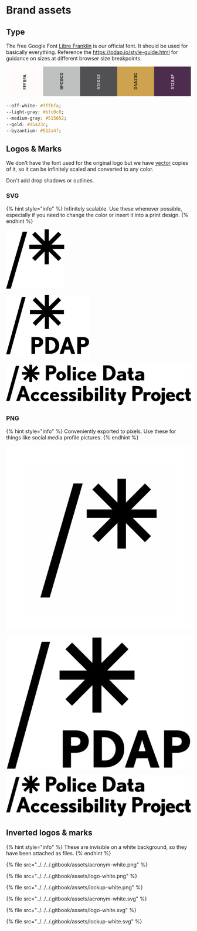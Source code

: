 # Brand assets

## Type

The free Google Font [Libre Franklin](https://fonts.google.com/specimen/Libre+Franklin) is our official font. It should be used for basically everything. Reference the https://pdap.io/style-guide.html for guidance on sizes at different browser size breakpoints.

![](../../../.gitbook/assets/screen-shot-2021-06-09-at-10.36.55-pm.png)

```css
--off-white: #fffbfa;
--light-gray: #bfc0c0;
--medium-gray: #515052;
--gold: #d5a23c;
--byzantium: #512a4f;
```

## Logos & Marks

We don't have the font used for the original logo but we have [vector](https://www.google.com/search?q=vector+vs+pixel) copies of it, so it can be infinitely scaled and converted to any color.

Don't add drop shadows or outlines.

### SVG

{% hint style="info" %}
Infinitely scalable. Use these whenever possible, especially if you need to change the color or insert it into a print design.
{% endhint %}

![logo.svg](../../../.gitbook/assets/logo.svg)

![acronym.svg](<../../../.gitbook/assets/acronym (1) (1).svg>)

![lockup.svg](<../../../.gitbook/assets/lockup (1) (2).svg>)

### PNG

{% hint style="info" %}
Conveniently exported to pixels. Use these for things like social media profile pictures.
{% endhint %}

![logo.png (extra space added for circle crops)](<../../../.gitbook/assets/logo-space (2).png>)

![acronym.png](../../../.gitbook/assets/acronym.png)

![lockup.png](../../../.gitbook/assets/lockup.png)

## Inverted logos & marks

{% hint style="info" %}
These are invisible on a white background, so they have been attached as files.
{% endhint %}

{% file src="../../../.gitbook/assets/acronym-white.png" %}

{% file src="../../../.gitbook/assets/logo-white.png" %}

{% file src="../../../.gitbook/assets/lockup-white.png" %}

{% file src="../../../.gitbook/assets/acronym-white.svg" %}

{% file src="../../../.gitbook/assets/logo-white.svg" %}

{% file src="../../../.gitbook/assets/lockup-white.svg" %}

